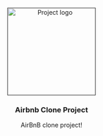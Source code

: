 <p align="center">
  <a href="" rel="noopener">
 <img width=200px height=200px src="[https://i.imgur.com/6wj0hh6.jpg](https://user-images.githubusercontent.com/85625481/182364312-cc2e27b2-5433-495c-a3e2-8ab401c7ac41.png)" alt="Project logo"></a>
</p>

<h3 align="center">Airbnb Clone Project</h3>

<div align="center">

AirBnB clone project!
